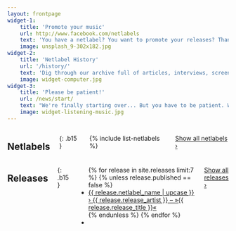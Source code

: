 ```yaml
---
layout: frontpage
widget-1:
    title: 'Promote your music'
    url: http://www.facebook.com/netlabels
    text: 'You have a netlabel? You want to promote your releases? Than <a href="http://www.facebook.com/netlabels">promote your new releases on our Facebook-Page</a>.'
    image: unsplash_9-302x182.jpg
widget-2:
    title: 'Netlabel History'
    url: '/history/'
    text: 'Dig through our archive full of articles, interviews, screenshots about netlabel and netaudio culture.'
    image: widget-computer.jpg
widget-3:
    title: 'Please be patient!'
    url: /news/start/
    text: "We're finally starting over... But you have to be patient. We feed our little project in our rare spare time."
    image: widget-listening-music.jpg
---
```

<div class="row t60">
<div class="medium-6 columns" markdown="1">

## Netlabels
{: .b15 }

{% include list-netlabels %}

<a class="button radius small" href="{{ site.url }}/netlabels/">Show all netlabels ›</a>


</div><!-- /.medium-6.columns -->
<div class="medium-6 columns" markdown="1">

## Releases
{: .b15 }

<ul class="side-nav">
  {% for release in site.releases limit:7 %}
    {% unless release.published == false %}
    <li><a href="{{ site.url }}{{ release.url }}"><span class="subheader">{{ release.netlabel_name | upcase }}</span> › {{ release.release_artist }} – »{{ release.release_title }}«</a></li>
    {% endunless %}
  {% endfor %}
  <li>&nbsp;</li>
</ul>

<a class="button radius small" href="{{ site.url }}/releases/">Show all releases ›</a>

</div><!-- /.medium-6.columns -->
</div><!-- /.row -->
